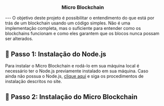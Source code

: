 <h3 align="center">Micro Blockchain</h3>
---
O objetivo deste projeto é possibilitar o entendimento do que está 
por trás de um blockchain usando um código simples. Não é uma implementação completa, 
mas o suficiente para entender como os blockchains funcionam e como eles garantem 
que os blocos nunca possam ser alterados.

## 🏁 Passo 1: Instalação do Node.js<a name = "passo1"></a>
Para instalar o Micro Blockchain e rodá-lo em sua máquina local é necessário ter o Node.js previamente instalado em sua máquina. Caso ainda não possua o Node.js, [clique aqui](https://nodejs.org/) e siga os procedimentos de instalação descritos no site.

## 🏁 Passo 2: Instalação do Micro Blockchain<a name = "passo2"></a>
